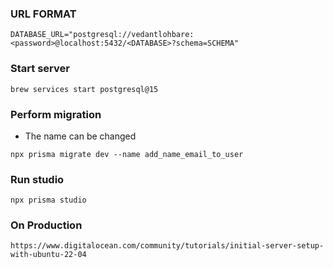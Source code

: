 ### URL FORMAT
```
DATABASE_URL="postgresql://vedantlohbare:<password>@localhost:5432/<DATABASE>?schema=SCHEMA"
```

### Start server
```
brew services start postgresql@15
```

### Perform migration
- The name can be changed
```
npx prisma migrate dev --name add_name_email_to_user
```

### Run studio
```
npx prisma studio
```

### On Production

```
https://www.digitalocean.com/community/tutorials/initial-server-setup-with-ubuntu-22-04
```
